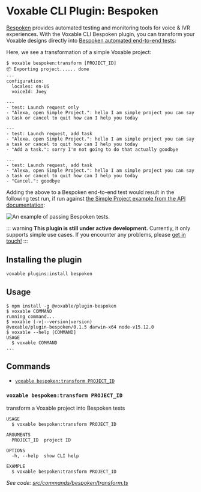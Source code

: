 # Voxable CLI Plugin: Bespoken

[Bespoken](https://bespoken.io/) provides automated testing and monitoring tools for voice & IVR experiences. With the Voxable CLI Bespoken plugin, you can transform your Voxable designs directly into [Bespoken automated end-to-end tests](https://read.bespoken.io/end-to-end/getting-started/):

Here, we see a transformation of a simple Voxable project:

```sh-session
$ voxable bespoken:transform [PROJECT_ID]
📦 Exporting project...... done
---
configuration:
  locales: en-US
  voiceId: Joey

---
- test: Launch request only
- "Alexa, open Simple Project.": hello I am simple project you can say a task or cancel to quit how can I help you today

---
- test: Launch request, add task
- "Alexa, open Simple Project.": hello I am simple project you can say a task or cancel to quit how can I help you today
- "Add a task.": sorry I'm not going to do that actually goodbye

---
- test: Launch request, add task
- "Alexa, open Simple Project.": hello I am simple project you can say a task or cancel to quit how can I help you today
- "Cancel.": goodbye
```
Adding the above to a Bespoken end-to-end test would result in the following test run, if run against [the Simple Project example from the API documentation](../api/):

![An example of passing Bespoken tests.](/images/bespoken/bespoken-example.png)

::: warning
**This plugin is still under active development.** Currently, it only supports simple use cases. If you encounter any problems, please [get in touch!](../contributing/community.md)
:::

## Installing the plugin

```sh-session
voxable plugins:install bespoken
```

## Usage

<!-- usage -->
```sh-session
$ npm install -g @voxable/plugin-bespoken
$ voxable COMMAND
running command...
$ voxable (-v|--version|version)
@voxable/plugin-bespoken/0.1.5 darwin-x64 node-v15.12.0
$ voxable --help [COMMAND]
USAGE
  $ voxable COMMAND
...
```
<!-- usagestop -->
## Commands
<!-- commands -->
* [`voxable bespoken:transform PROJECT_ID`](#voxable-bespokentransform-project_id)

### `voxable bespoken:transform PROJECT_ID`

transform a Voxable project into Bespoken tests

```
USAGE
  $ voxable bespoken:transform PROJECT_ID

ARGUMENTS
  PROJECT_ID  project ID

OPTIONS
  -h, --help  show CLI help

EXAMPLE
  $ voxable bespoken:transform PROJECT_ID
```

_See code: [src/commands/bespoken/transform.ts](https://github.com/voxable/cli/blob/v0.1.5/src/commands/bespoken/transform.ts)_
<!-- commandsstop -->
